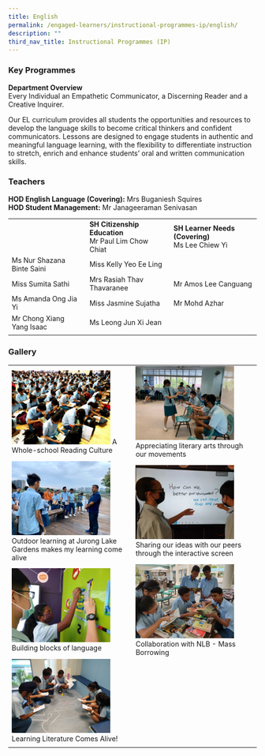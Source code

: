 ```yaml
---
title: English
permalink: /engaged-learners/instructional-programmes-ip/english/
description: ""
third_nav_title: Instructional Programmes (IP)
---
```

### Key Programmes

**Department Overview** <br>
Every Individual an Empathetic Communicator, a Discerning Reader and a Creative Inquirer.

Our EL curriculum provides all students the opportunities and resources to develop the language skills to become critical thinkers and confident communicators. Lessons are designed to engage students in authentic and meaningful language learning, with the flexibility to differentiate instruction to stretch, enrich and enhance students’ oral and written communication skills.

### Teachers

**HOD English Language (Covering):** Mrs Buganiesh Squires <br>
**HOD Student Management:** Mr Janageeraman Senivasan 

| |  |  |
|--------|--------|--------|
| | **SH Citizenship Education** <br> Mr Paul Lim Chow Chiat | **SH Learner Needs (Covering)** <br> Ms Lee Chiew Yi |
| Ms Nur Shazana Binte Saini | Miss Kelly Yeo Ee Ling | | Miss Tan Mei See Ashley |
| Miss Sumita Sathi  | Mrs Rasiah Thav Thavaranee | Mr Amos Lee Canguang |
| Ms Amanda Ong Jia Yi | Miss Jasmine Sujatha  | Mr Mohd Azhar |
| Mr Chong Xiang Yang Isaac | Ms Leong Jun Xi Jean
| | |

### Gallery

|  |  | 
| -------- | -------- | 
|<img src="/images/A%20Whole-school%20Reading%20Culture.jpeg" style="width:200px;"/>  A Whole-school Reading Culture | <img src="/images/Appreciating%20literary%20arts%20through%20our%20movements.jpg" style="width:200px;"/> Appreciating literary arts through our movements | 
| <img src="/images/Outdoor%20learning%20at%20Jurong%20Lake%20Gardens%20makes%20my%20learning%20come%20alive.jpg" style="width:200px;"/> Outdoor learning at Jurong Lake Gardens makes my learning come alive | <img src="/images/Sharing%20our%20ideas%20with%20our%20peers%20through%20the%20interactive%20screen.jpg" style="width:200px;"/> Sharing our ideas with our peers through the interactive screen |
| <img src="/images/Building%20blocks%20of%20language.jpg" style="width:200px;"/> Building blocks of language |  <img src="/images/Collaboration%20with%20NLB%20-%20Mass%20Borrowing.jpg" style="width:200px;"/> Collaboration with NLB - Mass Borrowing |
| <img src="/images/Learning%20Literature%20Comes%20Alive!.jpg" style="width:200px;"/> Learning Literature Comes Alive!| | 
| | |